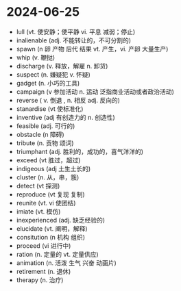 # 2024-06-25

- lull (vt. 使安静；使平静 vi. 平息 减弱；停止)
- inalienable (adj. 不能转让的，不可分割的)
- spawn (n 卵 产物 后代 结果 vt. 产生，vi. 产卵 大量生产)
- whip (v. 鞭挞)
- discharge (v. 释放，解雇 n. 卸货)
- suspect (n. 嫌疑犯 v. 怀疑)
- gadget (n. 小巧的工具)
- campaign (v 参加活动 n. 运动  泛指商业活动或者政治活动)
- reverse ( v. 倒退 , n. 相反 adj. 反向的)
- stanardise (vt 使标准化)
- inventive (adj 有创造力的 n. 创造性)
- feasible (adj. 可行的)
- obstacle (n 障碍)
- tribute (n. 贡物 颂词)
- triumphant (adj. 胜利的，成功的，喜气洋洋的)
- exceed (vt 胜过，超过)
- indigeous (adj 土生土长的)
- cluster (n. 从，串，簇)
- detect (vt 探测)
- reproduce (vt 复现 复制)
- reunite (vt. vi 使团结)
- imiate (vt. 模仿)
- inexperienced (adj. 缺乏经验的)
- elucidate (vt. 阐明，解释)
- consitution (n 机构 组织)
- proceed (vi 进行中)
- ration (n. 定量的 vt. 定量供应)
- animation (n. 活泼 生气 兴奋 动画片)
- retirement (n. 退休)
- therapy (n. 治疗)